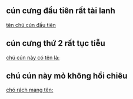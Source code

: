 <!DOCTYPE html>
<html lang = 'vn'>
 <head>
 </head>
 <body>
   <h2> cún cưng đầu tiên rất tài lanh </h2>
   <a href = 'https://www.facebook.com/quoc.ka.796/ '> tên chú cún đầu tiên </a>
   
   <h2> cún cưng thứ 2 rất tục tiễu </h2>
   
   <a href= 'https://www.facebook.com/dikaynosix '> chú cún này có tên là:</a>
   
   <h2> chú cún này mỏ không hồi chiêu </h2>
   
   <a href = 'https://www.facebook.com/pham.bao.956563'> chó rách mang tên: </a>
   
</body>   
</html>   
